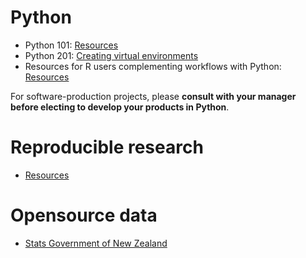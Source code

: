 # Python

- Python 101: [Resources](novice/) 
- Python 201: [Creating virtual environments](https://docs.google.com/presentation/d/1Tc6bMM7UWm92aahi-pleJUBNRh_fDl_D7jgNZbErbY4/) 
- Resources for R users complementing workflows with Python: [Resources](r_users/)

For software-production projects, please **consult with your manager before electing to develop your products in Python**.  
 
# Reproducible research

- [Resources](rr)

# Opensource data
- [Stats Government of New Zealand](https://www.stats.govt.nz/)
